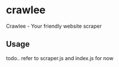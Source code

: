 # crawlee
Crawlee - Your friendly website scraper


## Usage
todo.. refer to scraper.js and index.js for now
